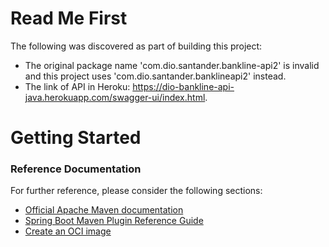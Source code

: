 # Read Me First

The following was discovered as part of building this project:

- The original package name 'com.dio.santander.bankline-api2' is invalid and this project uses 'com.dio.santander.banklineapi2' instead.
- The link of API in Heroku: https://dio-bankline-api-java.herokuapp.com/swagger-ui/index.html.

# Getting Started

### Reference Documentation

For further reference, please consider the following sections:

- [Official Apache Maven documentation](https://maven.apache.org/guides/index.html)
- [Spring Boot Maven Plugin Reference Guide](https://docs.spring.io/spring-boot/docs/2.6.7/maven-plugin/reference/html/)
- [Create an OCI image](https://docs.spring.io/spring-boot/docs/2.6.7/maven-plugin/reference/html/#build-image)
